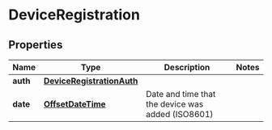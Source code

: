 
# DeviceRegistration

## Properties
Name | Type | Description | Notes
------------ | ------------- | ------------- | -------------
**auth** | [**DeviceRegistrationAuth**](DeviceRegistrationAuth.md) |  | 
**date** | [**OffsetDateTime**](OffsetDateTime.md) | Date and time that the device was added (ISO8601) | 



